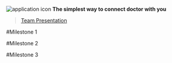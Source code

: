 ![application icon](https://www.mediafire.com/convkey/d82f/gtcrweilk7t1t4b6g.jpg)
            **The simplest way to connect doctor with you**


>[Team Presentation](https://drive.google.com/file/d/0BzzTdF5hw0YRSjVoeVpFQXZPdm8/view?usp=sharing)


#Milestone 1


#Milestone 2


#Milestone 3
